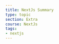 ```yaml
---
title: NextJs Summary
type: topic
section: Extra
course: NextJs
tags: 
- nextjs
---
```

## 









